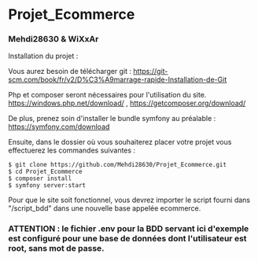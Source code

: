 # Projet_Ecommerce
### Mehdi28630 & WiXxAr

Installation du projet :

Vous aurez besoin de télécharger git : https://git-scm.com/book/fr/v2/D%C3%A9marrage-rapide-Installation-de-Git

Php et composer seront nécessaires pour l'utilisation du site. https://windows.php.net/download/ , https://getcomposer.org/download/

De plus, prenez soin d'installer le bundle symfony au préalable : https://symfony.com/download

Ensuite, dans le dossier où vous souhaiterez placer votre projet vous effectuerez les commandes suivantes : 
```
$ git clone https://github.com/Mehdi28630/Projet_Ecommerce.git
$ cd Projet_Ecommerce
$ composer install
$ symfony server:start

```
Pour que le site soit fonctionnel, vous devrez importer le script fourni dans "/script_bdd" dans une nouvelle base appelée ecommerce.

### ATTENTION : le fichier .env pour la BDD servant ici d'exemple est configuré pour une base de données dont l'utilisateur est root, sans mot de passe.
